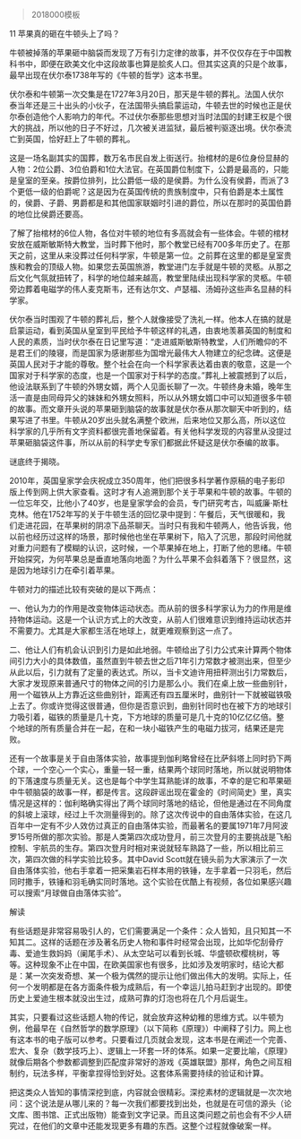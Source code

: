 # 
> 2018000模板




11 苹果真的砸在牛顿头上了吗？


牛顿被掉落的苹果砸中脑袋而发现了万有引力定律的故事，并不仅仅存在于中国教科书中，即便在欧美文化中这段故事也算是脍炙人口。但其实这真的只是个故事，最早出现在伏尔泰1738年写的《牛顿的哲学》这本书里。

伏尔泰和牛顿第一次交集是在1727年3月20日，那天是牛顿的葬礼。法国人伏尔泰当年还是三十出头的小伙子，在法国带头搞启蒙运动，牛顿去世的时候也正是伏尔泰创造他个人影响力的年代。不过伏尔泰那些思想对当时法国的封建王权是个很大的挑战，所以他的日子不好过，几次被关进监狱，最后被判驱逐出境。伏尔泰流亡到英国，恰好赶上了牛顿的葬礼。

这是一场名副其实的国葬，数万名市民自发上街送行。抬棺材的是6位身份显赫的人物：2位公爵、3位伯爵和1位大法官。在英国爵位制度下，公爵是最高的，只能是皇室的至亲。按爵位排列，比公爵低一级的是侯爵。为什么没有侯爵，而派了3个更低一级的伯爵呢？这是因为在英国传统的贵族制度中，只有伯爵是本土属性的，侯爵、子爵、男爵都是和其他国家联姻时引进的爵位，所以在那时的英国伯爵的地位比侯爵还要高。

了解了抬棺材的6位人物，各位对牛顿的地位有多高就会有一些体会。牛顿的棺材安放在威斯敏斯特大教堂，当时葬下他时，那个教堂已经有700多年历史了。在那天之前，这里从来没葬过任何科学家，牛顿是第一位。之前葬在这里的都是皇室贵族和教会的顶级人物。如果您去英国旅游，教堂进门左手就是牛顿的灵柩。从那之后文化气氛就扭转了，科学的地位越来越高，教堂里陆续出现科学家的灵柩。牛顿旁边葬着电磁学的伟人麦克斯韦，还有达尔文、卢瑟福、汤姆孙这些声名显赫的科学家。

伏尔泰当时围观了牛顿的葬礼后，整个人就像接受了洗礼一样。他本人在搞的就是启蒙运动，看到英国从皇室到平民给予牛顿这样的礼遇，由衷地羡慕英国的制度和人民的素质，当时伏尔泰在日记里写道：“走进威斯敏斯特教堂，人们所瞻仰的不是君王们的陵寝，而是国家为感谢那些为国增光最伟大人物建立的纪念碑。这便是英国人民对于才能的尊敬。整个社会在向一个科学家表达着由衷的敬意，这是一个国家对于科学家的态度，也是一个国家对于科学的态度。”葬礼上被震撼到了以后，他设法联系到了牛顿的外甥女婿，两个人见面长聊了一次。牛顿终身未婚，晚年生活一直是由同母异父的妹妹和外甥女照料，所以从外甥女婿口中可以知道很多牛顿的故事。而文章开头说的苹果砸到脑袋的故事就是伏尔泰从那次聊天中听到的，结果写进了书里。牛顿从20岁出头就名满整个欧洲，后来地位又那么高，所以这位科学家的几乎所有文字资料都很完善地保留着。有关他科学发现的内容里从没提过苹果砸脑袋这件事，所以从前的科学史专家们都据此怀疑这是伏尔泰编的故事。

谜底终于揭晓。

2010年，英国皇家学会庆祝成立350周年，他们把很多科学著作原稿的电子影印版上传到网上供大家查看。这时才有人追溯到那个关于苹果和牛顿的故事。牛顿的一位忘年交，比他小了40岁，也是皇家学会的会员，专门研究考古，叫威廉·斯杜克林。他在1752年写的关于牛顿生活的回忆录中提到：午餐后，天气很暖和，我们走进花园，在苹果树的阴凉下品茶聊天。当时只有我和牛顿两人，他告诉我，他以前也经历过这样的场景，那时候他也坐在苹果树下，陷入了沉思，那段时间他就对重力问题有了模糊的认识，这时候，一个苹果掉在地上，打断了他的思绪。牛顿开始探究，为何苹果总是垂直地落向地面？为什么苹果不会斜着落下？很显然，这是因为地球引力在牵引着苹果。

牛顿对力的描述比较有突破的是以下两点：

一、他认为力的作用是改变物体运动状态。而从前的很多科学家认为力的作用是维持物体运动。这是一个认识方式上的大改变，从前人们很难意识到维持运动状态并不需要力。尤其是大家都生活在地球上，就更难观察到这一点了。

二、他让人们有机会认识到引力是如此地弱。牛顿给出了引力公式来计算两个物体间引力大小的具体数值，虽然直到牛顿去世之后71年引力常数才被测出来，但至少从此以后，引力就有了定量的表达式。所以，当卡文迪许用扭秤测出引力常数后，大家才发现原来普通尺寸的物体之间的引力是那么小。我们在桌上放一些曲别针，用一个磁铁从上方靠近这些曲别针，距离还有四五厘米时，曲别针一下就被磁铁吸上去了。你或许觉得这很普通，但你是否意识到，曲别针同时也在被下方的地球引力吸引着，磁铁的质量是几十克，下方地球的质量可是几十克的10亿亿亿倍。整个地球的所有质量合并在一起，在和一块小磁铁产生的电磁力拔河，结果还是完败。

还有一个故事是关于自由落体实验，故事提到伽利略曾经在比萨斜塔上同时扔下两个球，一个空心一个实心，重量一轻一重，结果两个球同时落地，所以就说明物体的下落速度与质量无关。这也是每个中学生耳熟能详的故事，不幸的是它和苹果砸中牛顿脑袋的故事一样，都是传言。这段辟谣出现在霍金的《时间简史》里，真实情况是这样的：伽利略确实得出了两个球同时落地的结论，但他是通过在不同角度的斜坡上滚球，经过上千次测量得到的。除了这次传说中的自由落体实验，在这几百年中一定有不少人效仿过真正的自由落体实验，而最著名的要属1971年7月阿波罗15号所做的那次实验。那是人类第四次成功登月，前三次登月的主要挑战是飞船控制、宇航员的生存。第四次登月时相对来说就轻车熟路了一些，所以相比前三次，第四次做的科学实验比较多。其中David Scott就在镜头前为大家演示了一次自由落体实验，他右手拿着一把采集岩石样本用的铁锤，左手拿着一只羽毛，然后同时撒手，铁锤和羽毛确实同时落地。这个实验在优酷上有视频，各位如果感兴趣可以搜索“月球做自由落体实验”。





解读


有些话题是非常容易吸引人的，它们需要满足一个条件：众人皆知，且只知其一不知其二。这样的话题在涉及著名历史人物和事件时经常会出现，比如华佗刮骨疗毒、爱迪生救妈妈（阑尾手术）、从太空站可以看到长城、华盛顿砍樱桃树，等等。这种现象不止在中国，在欧美国家也有很多，比如涉及发明家时，结论大都是：某一次突发奇想、某一个极为偶然的提示让他们做出伟大的发明。实际上，任何一个发明都是在各方面条件极为成熟后，有一个幸运儿拍马赶到才出现的。即使历史上爱迪生根本就没出生过，成熟可靠的灯泡也将在几个月后诞生。

其实，只要看过这些话题人物的传记，就会放弃这种幼稚的思维方式。以牛顿为例，他最早在《自然哲学的数学原理》（以下简称《原理》）中阐释了引力。网上也有这本书的电子版可以参考。只要看过几页就会发现，这本书是在阐述一个完善、宏大、复杂（数学技巧上）、逻辑上一环套一环的体系。如果一定要比喻，《原理》就像后期各个参数都调整到匹配度非常好的游戏《英雄联盟》那样，角色之间互相制约，玩法多样，平衡拿捏得恰到好处。这套体系需要持续的验证和计算。

把这类众人皆知的事情深挖到底，内容就会很精彩。深挖素材的逻辑就是一次次地问：这个说法是从哪儿来的？每一次我们都要找到出处，也就是在可信的源头（论文库、图书馆、正式出版物）能查到文字记录。而且这类问题之前也会有不少人研究过，在他们的文章中还能发现更多有趣的东西。这整个过程就像破案一样。


